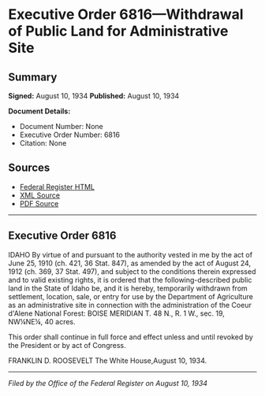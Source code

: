 # Executive Order 6816—Withdrawal of Public Land for Administrative Site

## Summary

**Signed:** August 10, 1934
**Published:** August 10, 1934

**Document Details:**
- Document Number: None
- Executive Order Number: 6816
- Citation: None

## Sources
- [Federal Register HTML](https://www.presidency.ucsb.edu/documents/executive-order-6816-withdrawal-public-land-for-administrative-site)
- [XML Source](None)
- [PDF Source](None)

---

## Executive Order 6816

IDAHO
By virtue of and pursuant to the authority vested in me by the act of June 25, 1910 (ch. 421, 36 Stat. 847), as amended by the act of August 24, 1912 (ch. 369, 37 Stat. 497), and subject to the conditions therein expressed and to valid existing rights, it is ordered that the following-described public land in the State of Idaho be, and it is hereby, temporarily withdrawn from settlement, location, sale, or entry for use by the Department of Agriculture as an administrative site in connection with the administration of the Coeur d'Alene National Forest:
BOISE MERIDIAN
T. 48 N., R. 1 W., sec. 19, NW¼NE¼, 40 acres.

This order shall continue in full force and effect unless and until revoked by the President or by act of Congress.

FRANKLIN D. ROOSEVELT
The White House,August 10, 1934.

---

*Filed by the Office of the Federal Register on August 10, 1934*
